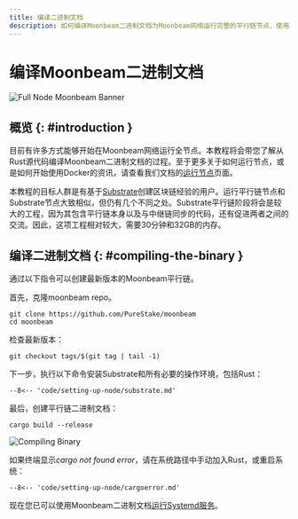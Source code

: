```yaml
---
title: 编译二进制文档
description: 如何编译Moonbeam二进制文档为Moonbeam网络运行完整的平行链节点、使用RPC端点和产生区块。
---
```


# 编译Moonbeam二进制文档

![Full Node Moonbeam Banner](/images/fullnode/compile-binary-banner.png)

## 概览 {: #introduction } 

目前有许多方式能够开始在Moonbeam网络运行全节点。本教程将会带您了解从Rust源代码编译Moonbeam二进制文档的过程。至于更多关于如何运行节点，或是如何开始使用Docker的资讯，请查看我们文档的[运行节点](/node-operators/networks/full-node)页面。

本教程的目标人群是有基于[Substrate](https://substrate.dev/)创建区块链经验的用户。运行平行链节点和Substrate节点大致相似，但仍有几个不同之处。Substrate平行链阶段将会是较大的工程，因为其包含平行链本身以及与中继链同步的代码，还有促进两者之间的交流。因此，这项工程相对较大，需要30分钟和32GB的内存。

## 编译二进制文档 {: #compiling-the-binary } 

通过以下指令可以创建最新版本的Moonbeam平行链。

首先，克隆moonbeam repo。

```
git clone https://github.com/PureStake/moonbeam
cd moonbeam
```

检查最新版本：

```
git checkout tags/$(git tag | tail -1)
```

下一步，执行以下命令安装Substrate和所有必要的操作环境，包括Rust：

```
--8<-- 'code/setting-up-node/substrate.md'
```

最后，创建平行链二进制文档：

```
cargo build --release
```

![Compiling Binary](/images/fullnode/compile-binary1.png)

如果终端显示*cargo not found error*，请在系统路径中手动加入Rust，或重启系统：

```
--8<-- 'code/setting-up-node/cargoerror.md'
```

现在您已可以使用Moonbeam二进制文档[运行Systemd服务](/node-operators/networks/full-node/#running-the-systemd-service)。